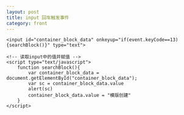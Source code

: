```yaml
---
layout: post
title: input 回车触发事件
category: front 
---
```



    <input id="container_block_data" onkeyup="if(event.keyCode==13) {searchBlock()}" type="text">

    <!-- 读取input中的值并赋值 -->
    <script type="text/javascript">
        function searchBlock(){
            var container_block_data = document.getElementById("container_block_data");
            var sc = container_block_data.value
            alert(sc)
            container_block_data.value = "模版创建"
        } 
    </script>
